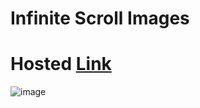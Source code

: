 # Infinite Scroll Images
# Hosted [Link](https://infinite-scroll-react-rho.vercel.app/)

![image](https://github.com/Mayankkatheriya/Infinite-Scroll-React/assets/128832286/71fe3758-723e-414c-bee8-cb60f1335d0f)
